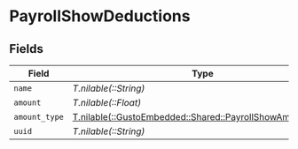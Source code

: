 # PayrollShowDeductions


## Fields

| Field                                                                                                     | Type                                                                                                      | Required                                                                                                  | Description                                                                                               |
| --------------------------------------------------------------------------------------------------------- | --------------------------------------------------------------------------------------------------------- | --------------------------------------------------------------------------------------------------------- | --------------------------------------------------------------------------------------------------------- |
| `name`                                                                                                    | *T.nilable(::String)*                                                                                     | :heavy_minus_sign:                                                                                        | N/A                                                                                                       |
| `amount`                                                                                                  | *T.nilable(::Float)*                                                                                      | :heavy_minus_sign:                                                                                        | N/A                                                                                                       |
| `amount_type`                                                                                             | [T.nilable(::GustoEmbedded::Shared::PayrollShowAmountType)](../../models/shared/payrollshowamounttype.md) | :heavy_minus_sign:                                                                                        | N/A                                                                                                       |
| `uuid`                                                                                                    | *T.nilable(::String)*                                                                                     | :heavy_minus_sign:                                                                                        | N/A                                                                                                       |